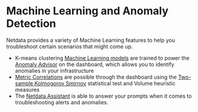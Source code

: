 # Machine Learning and Anomaly Detection

Netdata provides a variety of Machine Learning features to help you troubleshoot certain scenarios that might come up.

- K-means clustering [Machine Learning models](https://github.com/netdata/netdata/blob/master/src/ml/README.md) are trained to power the [Anomaly Advisor](https://github.com/netdata/netdata/blob/master/docs/dashboard/anomaly-advisor-tab.md) on the dashboard, which allows you to identify anomalies in your infrastructure
- [Metric Correlations](https://github.com/netdata/netdata/blob/master/docs/cloud/insights/metric-correlations.md) are possible through the dashboard using the [Two-sample Kolmogorov Smirnov](https://en.wikipedia.org/wiki/Kolmogorov%E2%80%93Smirnov_test#Two-sample_Kolmogorov%E2%80%93Smirnov_test) statistical test and Volume heuristic measures
- The [Netdata Assistant](https://github.com/netdata/netdata/blob/master/docs/cloud/netdata-assistant.md) is able to answer your prompts when it comes to troubleshooting alerts and anomalies.
